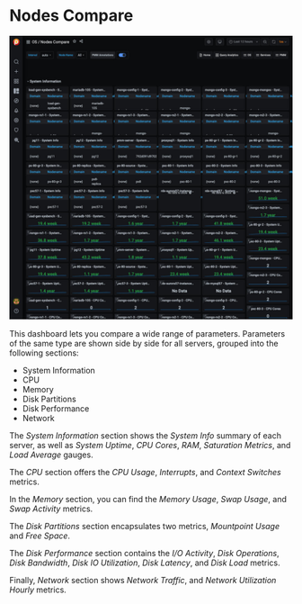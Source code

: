 # Nodes Compare

![!image](../../images/PMM_Nodes_Compare.jpg)

This dashboard lets you compare a wide range of parameters. Parameters of the same type are shown side by side for all servers, grouped into the following sections:

- System Information
- CPU
- Memory
- Disk Partitions
- Disk Performance
- Network

The *System Information* section shows the *System Info* summary of each server, as well as *System Uptime*, *CPU Cores*, *RAM*, *Saturation Metrics*, and *Load Average* gauges.

The *CPU* section offers the *CPU Usage*, *Interrupts*, and *Context Switches* metrics.

In the *Memory* section, you can find the *Memory Usage*, *Swap Usage*, and *Swap Activity* metrics.

The *Disk Partitions* section encapsulates two metrics, *Mountpoint Usage* and *Free Space*.

The *Disk Performance* section contains the *I/O Activity*, *Disk Operations*, *Disk Bandwidth*, *Disk IO Utilization*, *Disk Latency*, and *Disk Load* metrics.

Finally, *Network* section shows *Network Traffic*, and *Network Utilization Hourly* metrics.
